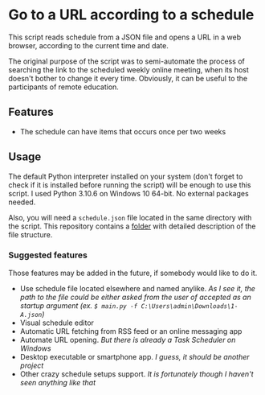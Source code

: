 # Go to a URL according to a schedule

This script reads schedule from a JSON file and opens a URL in a web browser, according to the current time and date.

The original purpose of the script was to semi-automate the process of searching the link to the scheduled weekly online meeting, when its host doesn't bother to change it every time. Obviously, it can be useful to the participants of remote education.

## Features
* The schedule can have items that occurs once per two weeks

## Usage

The default Python interpreter installed on your system (don't forget to check if it is installed before running the script) will be enough to use this script. I used Python 3.10.6 on Windows 10 64-bit. No external packages needed.

Also, you will need a `schedule.json` file located in the same directory with the script. This repository contains a [folder](schedule_examples) with detailed description of the file structure.

### Suggested features

Those features may be added in the future, if somebody would like to do it.

* Use schedule file located elsewhere and named anylike. *As I see it, the path to the file could be either asked from the user of accepted as an startup argument (ex. `$ main.py -f C:\Users\admin\Downloads\1-A.json`)*  
* Visual schedule editor
* Automatic URL fetching from RSS feed or an online messaging app
* Automate URL opening. *But there is already a Task Scheduler on Windows*
* Desktop executable or smartphone app. *I guess, it should be another project*
* Other crazy schedule setups support. *It is fortunately though I haven't seen anything like that*
